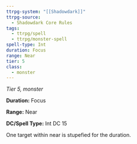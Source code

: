 ```yaml
---
ttrpg-system: "[[Shadowdark]]"
ttrpg-source:
  - Shadowdark Core Rules
tags:
  - ttrpg/spell
  - ttrpg/monster-spell
spell-type: Int
duration: Focus
range: Near
tier: 5
class:
  - monster
---
```

*Tier 5, monster*

**Duration:** Focus

**Range:** Near

**DC/Spell Type:** Int DC 15

One target within near is stupefied for the duration. 
